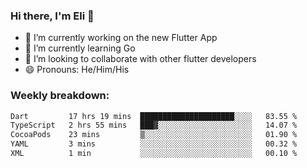### Hi there, I'm Eli 👋
- 🔭 I’m currently working on the new Flutter App
- 🌱 I’m currently learning Go
- 🦄 I’m looking to collaborate with other flutter developers
- 😄 Pronouns: He/Him/His

### Weekly breakdown:
<!--START_SECTION:waka-->

```txt
Dart         17 hrs 19 mins  █████████████████████░░░░   83.55 %
TypeScript   2 hrs 55 mins   ███▓░░░░░░░░░░░░░░░░░░░░░   14.07 %
CocoaPods    23 mins         ▒░░░░░░░░░░░░░░░░░░░░░░░░   01.90 %
YAML         3 mins          ░░░░░░░░░░░░░░░░░░░░░░░░░   00.32 %
XML          1 min           ░░░░░░░░░░░░░░░░░░░░░░░░░   00.10 %
```

<!--END_SECTION:waka-->
